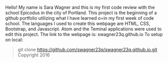 Hello! My name is Sara Wagner and this is my first code review with the school Epicodus in the city of Portland. 
This project is the beginning of a github portfolio utilizing what I have learned o=in my first week of code school.
The languages I used to create this webpage are HTML, CSS, Bootstrap, and Javascript.
Atom and the Teminal applications were used to edit this project.
The link to the webpage is: swagner23q.github.io
To setup on local:
>git clone https://github.com/swagner23q/swagner23q.github.io.git
Copyright 2016
